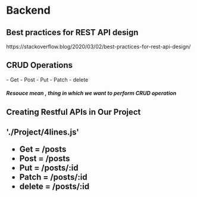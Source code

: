 <h1>Backend</h1>
<h2>
Best practices for REST API design
</h2>
https://stackoverflow.blog/2020/03/02/best-practices-for-rest-api-design/

<h2>
CRUD Operations</h2>
- Get
- Post 
- Put 
- Patch 
- delete 

<h5>Resouce mean , thing in which we want to perform CRUD operation</h5>

<h2>Creating Restful APIs in Our Project 
<h2>
'./Project/4lines.js'

- Get = /posts
- Post = /posts
- Put = /posts/:id
- Patch = /posts/:id
- delete = /posts/:id